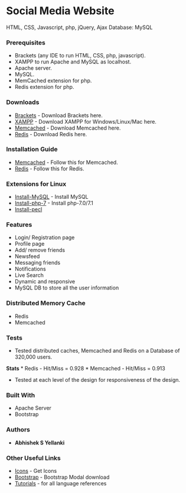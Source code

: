 # Social Media Website
HTML, CSS, Javascript, php, jQuery, Ajax Database: MySQL

### Prerequisites
* Brackets (any IDE to run HTML, CSS, php, javascript).
* XAMPP to run Apache and MySQL as localhost.
* Apache server.
* MySQL.
* MemCached extension for php.
* Redis extension for php.

### Downloads
* [Brackets](http://brackets.io/) - Download Brackets here.
* [XAMPP](https://www.apachefriends.org/download.html) - Download XAMPP for Windows/Linux/Mac here.
* [Memcached](https://memcached.org/) - Download Memcached here.
* [Redis](https://redis.io/download) - Download Redis here. 

### Installation Guide
* [Memcached](https://github.com/memcached/memcached/wiki/ReleaseNotes150) - Follow this for Memcached.
* [Redis](https://redis.io/download#installation) - Follow this for Redis.

### Extensions for Linux
* [Install-MySQL](https://help.ubuntu.com/lts/serverguide/mysql.html) - Install MySQL
* [Install-php-7](https://askubuntu.com/questions/705880/how-to-install-php-7) - Install php-7.0/7.1
* [Install-pecl](http://www.mkfoster.com/2009/01/04/how-to-install-a-php-pecl-extensionmodule-on-ubuntu/) 

### Features
* Login/ Registration page
* Profile page
* Add/ remove friends
* Newsfeed
* Messaging friends
* Notifications
* Live Search
* Dynamic and responsive
* MySQL DB to store all the user information

### Distributed Memory Cache
* Redis
* Memcached

### Tests
* Tested distributed caches, Memcached and Redis on a  Database of 320,000 users. 

**Stats**
    * Redis - Hit/Miss = 0.928
    * Memcached - Hit/Miss = 0.913
* Tested at each level of the design for responsiveness of the design.

### Built With
* Apache Server
* Bootstrap

### Authors
* **Abhishek S Yellanki**

### Other Useful Links
* [Icons](https://www.iconfinder.com/) - Get Icons
* [Bootstrap](https://getbootstrap.com/docs/3.3/javascript/) - Bootstrap Modal download
* [Tutorials](https://www.tutorialspoint.com/web_development_tutorials.htm) - for all language references

